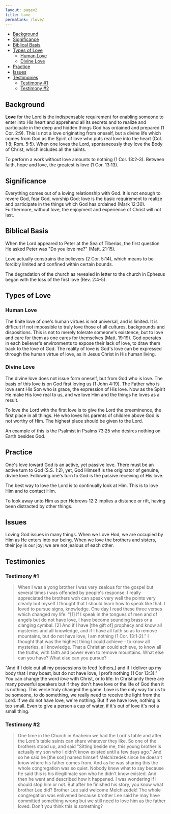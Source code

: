 ```yaml
---
layout: pagev2
title: Love
permalink: /love/
---
```

- [Background](#background)
- [Significance](#significance)
- [Biblical Basis](#biblical-basis)
- [Types of Love](#types-of-love)
  - [Human Love](#human-love)
  - [Divine Love](#divine-love)
- [Practice](#practice)
- [Issues](#issues)
- [Testimonies](#testimonies)
  - [Testimony #1](#testimony-1)
  - [Testimony #2](#testimony-2)

## Background

**Love** for the Lord is the indispensable requirement for enabling someone to enter into His heart and apprehend all its secrets and to realize and participate in the deep and hidden things God has ordained and prepared (1 Cor. 2:9). This is not a love originating from oneself, but a divine life which comes from God as the Spirit of love who puts real love into the heart (Col. 1:8; Rom. 5:5). When one loves the Lord, spontaneously they love the Body of Christ, which includes all the saints.

To perform a work without love amounts to nothing (1 Cor. 13:2-3). Between faith, hope and love, the greatest is love (1 Cor. 13:13).

## Significance

Everything comes out of a loving relationship with God. It is not enough to revere God, fear God, worship God; love is the basic requirement to realize and participate in the things which God has ordained (Mark 12:30). Furthermore, without love, the enjoyment and experience of Christ will not last.

## Biblical Basis

When the Lord appeared to Peter at the Sea of Tiberias, the first question He asked Peter was "Do you love me?" (Matt. 21:15).  

Love actually constrains the believers (2 Cor. 5:14), which means to be forcibly limited and confined within certain bounds.

The degradation of the church as revealed in letter to the church in Ephesus began with the loss of the first love (Rev. 2:4-5).

## Types of Love

### Human Love

The finite love of one's human virtues is not universal, and is limited. It is difficult if not impossible to truly love those of all cultures, backgrounds and dispositions. This is not to merely tolerate someone's existence, but to love and care for them as one cares for themselves (Matt. 19:19). God operates in each believer's environments to expose their lack of love, to draw them back to the love of God. The reality of love is God's love can be expressed through the human virtue of love, as in Jesus Christ in His human living. 

### Divine Love

The divine love does not issue form oneself, but from God who is love. The basis of this love is on God first loving us (1 John 4:19). The Father who is love sent His Son who is grace, the expression of His love. Now as the Spirit He make His love real to us, and we love Him and the things he loves as a result. 

To love the Lord with the first love is to give the Lord the preeminence, the first place in all things. He who loves his parents of children above God is not worthy of Him. The highest place should be given to the Lord.

An example of this is the Psalmist in Psalms 73:25 who desires nothing on Earth besides God.

## Practice

One's love toward God is an active, yet passive love. There must be an active turn to God (S.S. 1:2), yet, God Himself is the originator of genuine, divine love. Following one's turn to God is the passive receiving of His love. 

The best way to love the Lord is to continually look at Him. This is to love Him and to contact Him. 

To look away unto Him as per Hebrews 12:2 implies a distance or rift, having been distracted by other things.

## Issues

Loving God issues in many things. When we Love Hod, we are occupied by Him as He enters into our being. When we love the brothers and sisters, their joy is our joy; we are not jealous of each other.

## Testimonies

### Testimony #1

>When I was a yong brother I was very zealous for the gospel but several times i was offended by people's response. I really appreciated the brothers woh can speak very well the points very clearly but myself I thought that I should learn how to speak like that. I loved to pursue signs, knowledge. One day I read these three verses which changed my life: "[1] If I speak in the tongues of men and of angels but do not have love, I have become sounding brass or a clanging cymbal. [2] And if I have [the gift of] prophecy and know all mysteries and all knowledge, and if I have all faith so as to remove mountains, but do not have love, I am nothing (1 Cor. 13:1-2)." I thought that was the highest thing I could achieve - to know all mysteries, all knowledge. That a Christian could achieve, to know all the truths, with faith and power even to remove mountains. What else can you have? What else can you pursue?

"And if I dole out all my possessions to feed [others,] and if I deliver up my body that I may boast, but do not have love, I profit nothing (1 Cor 13:3)." You can change the word *love* with Christ, or to life. In Christianity there are many powerful speakers but if they don't have love or the life of God then it is nothing. This verse truly changed the game. Love is the only way for us to be someone, to do something, we really need to receive the light from the Lord. If we do not have love, we're nothing. But if we have love, nothing is too small. Even to give a person a cup of water, if it's out of love it's not a small thing.


### Testimony #2

> One time in the Church in Anaheim we had the Lord's table and after the Lord's table saints can share whatever they like. So one of the brothers stood up, and said "Sitting beside me, this young brother is actually my son who I didn't know existed until a few days ago." And so he said he [the son] named himself Melchizedek since he doesn't know where his father comes from. And as he was sharing this the whole congregation was so quiet. Nobody knew what to say because he said this is his illegitimate son who he didn't know existed. And then he went and described how it happened. I was wondering if I should stop him or not. But after he finished his story, you know what brother Lee did? Brother Lee said welcome Melchizedek! The whole congregation was enlivened because brother Lee said he may have committed something wrong but we still need to love him as the father loved. Don't you think this is something? 
